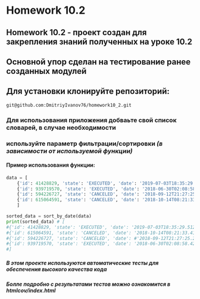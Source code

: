 # Homework 10.2
## Homework 10.2 - проект создан для закрепления знаний полученных на уроке 10.2
## Основной упор сделан на тестирование ранее созданных модулей

## Для установки клонируйте репозиторий:
```
git@github.com:DmitriyIvanov76/homework10_2.git
```
### Для использования приложения добваьте свой список словарей, в случае необходимости
### используйте параметр фильтрации/сортировки *(в зависимости от используемой функции)*

#### Пример использования функции:
```python
data = [
    {'id': 41428829, 'state': 'EXECUTED', 'date': '2019-07-03T18:35:29.512364'},
    {'id': 939719570, 'state': 'EXECUTED', 'date': '2018-06-30T02:08:58.425572'}, 
    {'id': 594226727, 'state': 'CANCELED', 'date': '2018-09-12T21:27:25.241689'}, 
    {'id': 615064591, 'state': 'CANCELED', 'date': '2018-10-14T08:21:33.419441'}
    ]

sorted_data = sort_by_date(data)
print(sorted_data) # [
#{'id': 41428829, 'state': 'EXECUTED', 'date': '2019-07-03T18:35:29.512364'}, 
#{'id': 615064591, 'state': 'CANCELED', 'date': '2018-10-14T08:21:33.419441'}, 
#{'id': 594226727, 'state': 'CANCELED', 'date': #'2018-09-12T21:27:25.241689'}, 
#{'id': 939719570, 'state': 'EXECUTED', 'date': '2018-06-30T02:08:58.425572'}
#]

```
##### **В этом проекте используются автоматические тесты для обеспечения высокого качества кода**
##### Болле подробно с результатами тестов можно ознакомится в *htmlcov/index.html*
